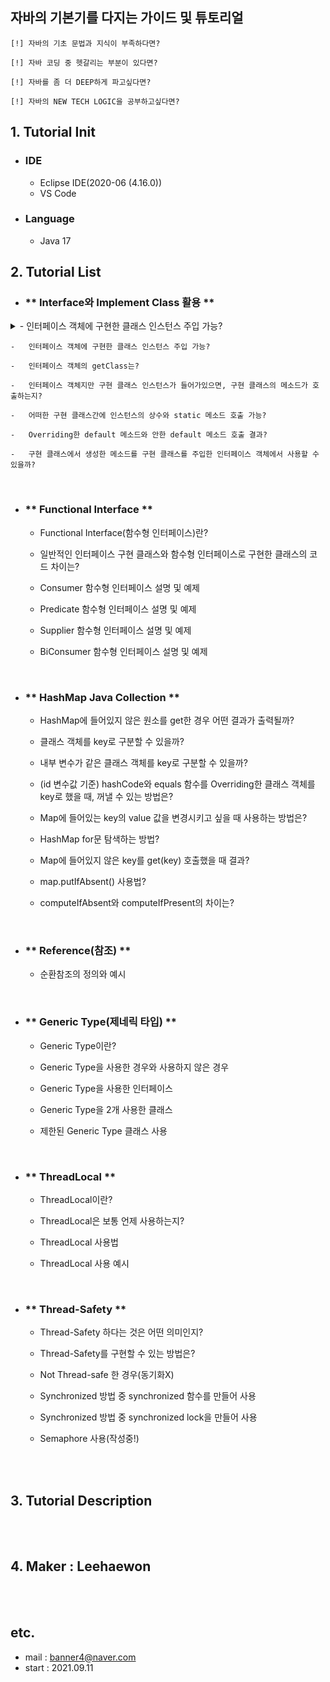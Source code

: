 ## 자바의 기본기를 다지는 가이드 및 튜토리얼

    [!] 자바의 기초 문법과 지식이 부족하다면?

    [!] 자바 코딩 중 헷갈리는 부분이 있다면?

    [!] 자바를 좀 더 DEEP하게 파고싶다면?

    [!] 자바의 NEW TECH LOGIC을 공부하고싶다면?

## 1. Tutorial Init

-   ### IDE
    -   Eclipse IDE(2020-06 (4.16.0))
    -   VS Code
-   ### Language
    -   Java 17

## 2. Tutorial List

-   ### ** Interface와 Implement Class 활용 **

<details>
  <summary>-   인터페이스 객체에 구현한 클래스 인스턴스 주입 가능?</summary>
  </br>
  <p>HTTP는 따로 암호화 과정을 거치지 않기 때문에 중간에 패킷을 가로챌 수 있고, 수정할 수 있습니다. 따라서 보안이 취약해짐을 알 수 있습니다. 이를 보완하기 위해 나온 것이 HTTPS입니다. 중간에 암호화 계층을 거쳐서 패킷을 암호화합니다.</p>
</details>


    -   인터페이스 객체에 구현한 클래스 인스턴스 주입 가능?

    -   인터페이스 객체의 getClass는?

    -   인터페이스 객체지만 구현 클래스 인스턴스가 들어가있으면, 구현 클래스의 메소드가 호출하는지?

    -   어떠한 구현 클래스간에 인스턴스의 상수와 static 메소드 호출 가능?

    -   Overriding한 default 메소드와 안한 default 메소드 호출 결과?

    -   구현 클래스에서 생성한 메소드를 구현 클래스를 주입한 인터페이스 객체에서 사용할 수 있을까?

<br/>

-   ### ** Functional Interface **

    -   Functional Interface(함수형 인터페이스)란?

    -   일반적인 인터페이스 구현 클래스와 함수형 인터페이스로 구현한 클래스의 코드 차이는?

    -   Consumer 함수형 인터페이스 설명 및 예제

    -   Predicate 함수형 인터페이스 설명 및 예제

    -   Supplier 함수형 인터페이스 설명 및 예제

    -   BiConsumer 함수형 인터페이스 설명 및 예제

<br/>

-   ### ** HashMap Java Collection **

    -   HashMap에 들어있지 않은 원소를 get한 경우 어떤 결과가 출력될까?

    -   클래스 객체를 key로 구분할 수 있을까?

    -   내부 변수가 같은 클래스 객체를 key로 구분할 수 있을까?

    -   (id 변수값 기준) hashCode와 equals 함수를 Overriding한 클래스 객체를 key로 했을 때, 꺼낼 수 있는 방법은?

    -   Map에 들어있는 key의 value 값을 변경시키고 싶을 때 사용하는 방법은?

    -   HashMap for문 탐색하는 방법?

    -   Map에 들어있지 않은 key를 get(key) 호출했을 때 결과?

    -   map.putIfAbsent() 사용법?

    -   computeIfAbsent와 computeIfPresent의 차이는?

<br/>

-   ### ** Reference(참조) **

    -   순환참조의 정의와 예시

<br/>

-   ### ** Generic Type(제네릭 타입) **

    -   Generic Type이란?

    -   Generic Type을 사용한 경우와 사용하지 않은 경우

    -   Generic Type을 사용한 인터페이스

    -   Generic Type을 2개 사용한 클래스

    -   제한된 Generic Type 클래스 사용

<br/>

-   ### ** ThreadLocal **

    -   ThreadLocal이란?

    -   ThreadLocal은 보통 언제 사용하는지?
    
    -   ThreadLocal 사용법

    -   ThreadLocal 사용 예시

<br/>

-   ### ** Thread-Safety **

    -   Thread-Safety 하다는 것은 어떤 의미인지?

    -   Thread-Safety를 구현할 수 있는 방법은?

    -   Not Thread-safe 한 경우(동기화X)

    -   Synchronized 방법 중 synchronized 함수를 만들어 사용

    -   Synchronized 방법 중 synchronized lock을 만들어 사용

    -   Semaphore 사용(작성중!)

<br/>

<br/>

## 3. Tutorial Description

<br/>
<br/>

## 4. Maker : Leehaewon

<br/>
<br/>

## etc.

-   mail : banner4@naver.com
-   start : 2021.09.11
